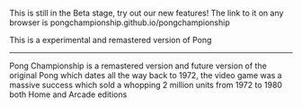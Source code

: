 This is still in the Beta stage, try out our new features!
The link to it on any browser is pongchampionship.github.io/pongchampionship

This is a experimental and remastered version of Pong
_____________________________________________________

Pong Championship is a remastered version and future version of the original Pong which dates all the way back to 1972, the video game was a massive success which sold a whopping 2 million units from 1972 to 1980 both Home and Arcade editions
